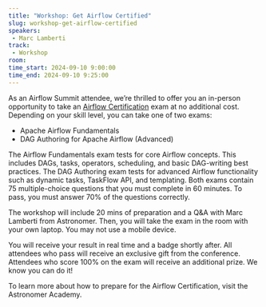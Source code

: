 ```yaml
---
title: "Workshop: Get Airflow Certified"
slug: workshop-get-airflow-certified
speakers:
 - Marc Lamberti
track:
 - Workshop
room: 
time_start: 2024-09-10 9:00:00
time_end: 2024-09-10 9:25:00
---
```


As an Airflow Summit attendee, we’re thrilled to offer you an in-person opportunity to take an [Airflow Certification](https://www.astronomer.io/certification/) exam at no additional cost. Depending on your skill level, you can take one of two exams:
 - Apache Airflow Fundamentals
 - DAG Authoring for Apache Airflow (Advanced)

The Airflow Fundamentals exam tests for core Airflow concepts. This includes DAGs, tasks, operators, scheduling, and basic DAG-writing best practices. The DAG Authoring exam tests for advanced Airflow functionality such as dynamic tasks, TaskFlow API, and templating. Both exams contain 75 multiple-choice questions that you must complete in 60 minutes. To pass, you must answer 70% of the questions correctly.

The workshop will include 20 mins of preparation and a Q&A with Marc Lamberti from Astronomer. Then, you will take the exam in the room with your own laptop. You may not use a mobile device.

You will receive your result in real time and a badge shortly after. All attendees who pass will receive an exclusive gift from the conference. Attendees who score 100% on the exam will receive an additional prize. We know you can do it!

To learn more about how to prepare for the Airflow Certification, visit the Astronomer Academy.